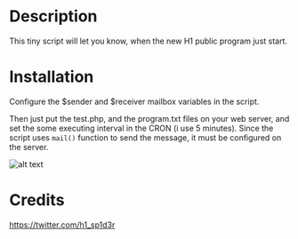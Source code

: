 # Description
This tiny script will let you know, when the new H1 public program just start.

# Installation
Configure the $sender and $receiver mailbox variables in the script.

Then just put the test.php, and the program.txt files on your web server, and set the some executing interval in the CRON (i use 5 minutes).
Since the script uses `mail()` function to send the message, it must be configured on the server.

![alt text](https://lh4.googleusercontent.com/bHbcFdIi_nyYHI_OSsvurZqBMfvyIMe_wUBivd36Mvs1lwCU_ovqclox45DTX9vVCVx-L8JLWUTOLns=w1920-h974)

# Credits
https://twitter.com/h1_sp1d3r
